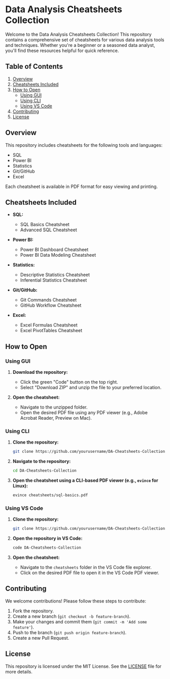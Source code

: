 # Data Analysis Cheatsheets Collection

Welcome to the Data Analysis Cheatsheets Collection! This repository contains a comprehensive set of cheatsheets for various data analysis tools and techniques. Whether you're a beginner or a seasoned data analyst, you'll find these resources helpful for quick reference.

## Table of Contents

1. [Overview](#overview)
2. [Cheatsheets Included](#cheatsheets-included)
3. [How to Open](#how-to-open)
   - [Using GUI](#using-gui)
   - [Using CLI](#using-cli)
   - [Using VS Code](#using-vs-code)
4. [Contributing](#contributing)
5. [License](#license)

## Overview

This repository includes cheatsheets for the following tools and languages:
- SQL
- Power BI
- Statistics
- Git/GitHub
- Excel

Each cheatsheet is available in PDF format for easy viewing and printing.

## Cheatsheets Included

- **SQL:**
  - SQL Basics Cheatsheet
  - Advanced SQL Cheatsheet

- **Power BI:**
  - Power BI Dashboard Cheatsheet
  - Power BI Data Modeling Cheatsheet

- **Statistics:**
  - Descriptive Statistics Cheatsheet
  - Inferential Statistics Cheatsheet

- **Git/GitHub:**
  - Git Commands Cheatsheet
  - GitHub Workflow Cheatsheet

- **Excel:**
  - Excel Formulas Cheatsheet
  - Excel PivotTables Cheatsheet

## How to Open

### Using GUI

1. **Download the repository:**
   - Click the green "Code" button on the top right.
   - Select "Download ZIP" and unzip the file to your preferred location.

2. **Open the cheatsheet:**
   - Navigate to the unzipped folder.
   - Open the desired PDF file using any PDF viewer (e.g., Adobe Acrobat Reader, Preview on Mac).

### Using CLI

1. **Clone the repository:**
   ```sh
   git clone https://github.com/yourusername/DA-Cheatsheets-Collection.git
   ```

2. **Navigate to the repository:**
   ```sh
   cd DA-Cheatsheets-Collection
   ```

3. **Open the cheatsheet using a CLI-based PDF viewer (e.g., `evince` for Linux):**
   ```sh
   evince cheatsheets/sql-basics.pdf
   ```

### Using VS Code

1. **Clone the repository:**
   ```sh
   git clone https://github.com/yourusername/DA-Cheatsheets-Collection.git
   ```

2. **Open the repository in VS Code:**
   ```sh
   code DA-Cheatsheets-Collection
   ```

3. **Open the cheatsheet:**
   - Navigate to the `cheatsheets` folder in the VS Code file explorer.
   - Click on the desired PDF file to open it in the VS Code PDF viewer.

## Contributing

We welcome contributions! Please follow these steps to contribute:

1. Fork the repository.
2. Create a new branch (`git checkout -b feature-branch`).
3. Make your changes and commit them (`git commit -m 'Add some feature'`).
4. Push to the branch (`git push origin feature-branch`).
5. Create a new Pull Request.

## License
This repository is licensed under the MIT License. See the [LICENSE](LICENSE) file for more details.
